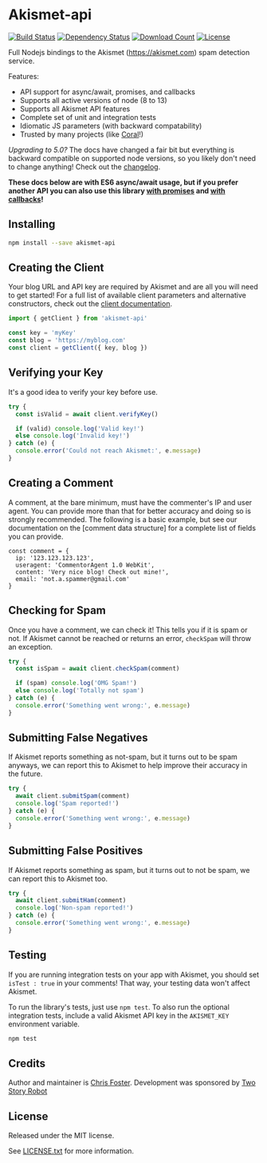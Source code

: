 Akismet-api
===========

[![Build Status][img:build]][build]
[![Dependency Status][img:deps]][deps]
[![Download Count][img:downloads]][downloads]
[![License][img:license]][license]

Full Nodejs bindings to the Akismet (https://akismet.com) spam detection
service.

Features:
* API support for async/await, promises, and callbacks
* Supports all active versions of node (8 to 13)
* Supports all Akismet API features
* Complete set of unit and integration tests
* Idiomatic JS parameters (with backward compatability)
* Trusted by many projects (like [Coral][coral]!)

_Upgrading to 5.0?_ The docs have changed a fair bit but everything is backward
compatible on supported node versions, so you likely don't need to change
anything! Check out the [changelog][changelog].

**These docs below are with ES6 async/await usage, but if you prefer another
API you can also use this library [with promises][promises] and [with
callbacks][callbacks]!**

Installing
--------

```bash
npm install --save akismet-api
```

Creating the Client
-------------------

Your blog URL and API key are required by Akismet and are all you will need to
get started! For a full list of available client parameters and alternative
constructors, check out the [client documentation][client].

```javascript
import { getClient } from 'akismet-api'

const key = 'myKey'
const blog = 'https://myblog.com'
const client = getClient({ key, blog })
```

Verifying your Key
------------------

It's a good idea to verify your key before use.

```javascript
try {
  const isValid = await client.verifyKey()

  if (valid) console.log('Valid key!')
  else console.log('Invalid key!')
} catch (e) {
  console.error('Could not reach Akismet:', e.message)
}
```

Creating a Comment
------------------

A comment, at the bare minimum, must have the commenter's IP and user agent.
You can provide more than that for better accuracy and doing so is strongly
recommended. The following is a basic example, but see our documentation on the
[comment data structure] for a complete list of fields you can provide.

```
const comment = {
  ip: '123.123.123.123',
  useragent: 'CommentorAgent 1.0 WebKit',
  content: 'Very nice blog! Check out mine!',
  email: 'not.a.spammer@gmail.com'
}
```

Checking for Spam
-----------------

Once you have a comment, we can check it! This tells you if it is spam or not.
If Akismet cannot be reached or returns an error, `checkSpam` will throw an
exception.

```javascript
try {
  const isSpam = await client.checkSpam(comment)

  if (spam) console.log('OMG Spam!')
  else console.log('Totally not spam')
} catch (e) {
  console.error('Something went wrong:', e.message)
}
```

Submitting False Negatives
--------------------------

If Akismet reports something as not-spam, but it turns out to be spam anyways,
we can report this to Akismet to help improve their accuracy in the future.

```javascript
try {
  await client.submitSpam(comment)
  console.log('Spam reported!')
} catch (e) {
  console.error('Something went wrong:', e.message)
}
```

Submitting False Positives
--------------------------

If Akismet reports something as spam, but it turns out to not be spam, we can
report this to Akismet too.

```javascript
try {
  await client.submitHam(comment)
  console.log('Non-spam reported!')
} catch (e) {
  console.error('Something went wrong:', e.message)
}
```

Testing
-------

If you are running integration tests on your app with Akismet, you should set 
`isTest : true` in your comments! That way, your testing data won't affect
Akismet.

To run the library's tests, just use `npm test`. To also run the optional
integration tests, include a valid Akismet API key in the `AKISMET_KEY`
environment variable.

```bash
npm test
```

Credits
-------

Author and maintainer is [Chris Foster][chrisfosterelli].
Development was sponsored by [Two Story Robot][twostoryrobot]

License
-------

Released under the MIT license.

See [LICENSE.txt][license] for more information.

[img:build]: https://img.shields.io/travis/com/chrisfosterelli/akismet-api/master.svg?maxAge=3600&style=flat-square
[img:deps]: https://img.shields.io/david/chrisfosterelli/akismet-api.svg?maxAge=3600&style=flat-square
[img:downloads]: https://img.shields.io/npm/dm/akismet-api.svg?maxAge=3600&style=flat-square
[img:license]: https://img.shields.io/npm/l/akismet-api.svg?maxAge=3600&style=flat-square
[build]: https://travis-ci.com/chrisfosterelli/akismet-api
[deps]: https://david-dm.org/chrisfosterelli/akismet-api
[downloads]: https://www.npmjs.com/package/akismet-api
[license]: LICENSE.txt
[coral]: https://github.com/coralproject/talk
[changelog]: CHANGELOG.md
[chrisfosterelli]: https://github.com/chrisfosterelli
[twostoryrobot]: https://github.com/twostoryrobot
[promises]: docs/promises.md
[callbacks]: docs/callbacks.md
[client]: docs/client.md
